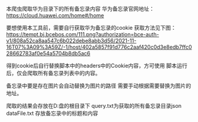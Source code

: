 本爬虫爬取华为目录下的所有备忘录内容
华为备忘录官网地址：
https://cloud.huawei.com/home#/home

要想使用本工具前，需要自行获取华为备忘录的cookie
获取方法见下图：
https://tempt.bj.bcebos.com/111.png?authorization=bce-auth-v1/808a52ca8aa547c6b022debe8abb3d56/2021-11-16T07%3A09%3A59Z/-1/host/402a5857f91d776c2aaf420c0d3e8edb7ffc028662783af0e54a5704b8db5ac6


得到cookie后自行替换脚本中的headers中的Cookie内容，方可使用
脚本运行后，仅会爬取所有备忘录列表中的内容。

备忘录中要是存在图片会自动替换为图片的路径
需要手动根据需要替换为图片的地址。


爬取的结果会存放在D:盘的根目录下  query.txt为获取的所有备忘录目录json
dataFile.txt 存放备忘录中的标题和内容

###